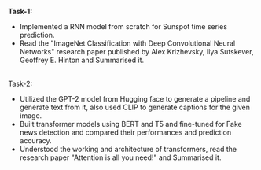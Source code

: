 **Task-1:** <br />
<ul>
<li> Implemented a RNN model from scratch for Sunspot time series prediction. </li>
<li> Read the "ImageNet Classification with Deep Convolutional Neural Networks" research paper published by Alex Krizhevsky, Ilya Sutskever, Geoffrey E. Hinton and Summarised it. </li> <br />
</ul>
Task-2: <br />
<ul>
<li> Utilized the GPT-2 model from Hugging face to generate a pipeline and generate text from it, also used CLIP to generate captions for the given image. </li>
<li> Built transformer models using BERT and T5 and fine-tuned for Fake news detection and compared their performances and prediction accuracy. </li>
<li> Understood the working and architecture of transformers, read the research paper "Attention is all you need!" and Summarised it. </li>
</ul>
